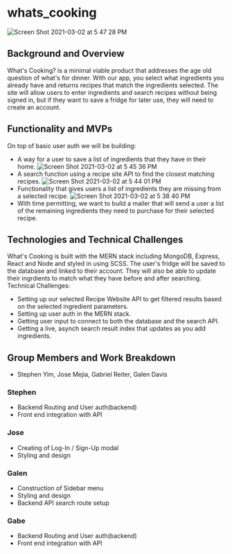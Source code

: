 # whats_cooking

![Screen Shot 2021-03-02 at 5 47 28 PM](https://user-images.githubusercontent.com/66323451/109725616-64f87680-7b7f-11eb-80ff-3a7fb6ceac0f.png)
## Background and Overview

What's Cooking? is a minimal viable product that addresses the age old question of what's for dinner. With our app, you select what ingredients you already have and returns recipes that match the ingredients selected. 
The site will allow users to enter ingredients and search recipes without being signed in, but if they want to save a fridge for later use, they will need to create an account. 
 
## Functionality and MVPs

On top of basic user auth we will be building: 
* A way for a user to save a list of ingredients that they have in their home.
 ![Screen Shot 2021-03-02 at 5 45 36 PM](https://user-images.githubusercontent.com/66323451/109725434-25318f00-7b7f-11eb-9dfa-3fe1856be701.png) 
* A search function using a recipe site API to find the closest matching recipes. 
 ![Screen Shot 2021-03-02 at 5 44 01 PM](https://user-images.githubusercontent.com/66323451/109725317-f3b8c380-7b7e-11eb-98c1-231c864ddd65.png)
* Functionality that gives users a list of ingredients they are missing from a selected recipe.
 ![Screen Shot 2021-03-02 at 5 38 40 PM](https://user-images.githubusercontent.com/66323451/109724865-3fb73880-7b7e-11eb-9786-5db9451f06ec.png) 
* With time permitting, we want to build a mailer that will send a user a list of the remaining ingredients they need to purchase for their selected recipe.  


## Technologies and Technical Challenges

What's Cooking is built with the MERN stack including MongoDB, Express, React and Node and styled in using SCSS.
The user's fridge will be saved to the database and linked to their account. 
They will also be able to update their ingrdients to match what they have before and after searching. 
Technical Challenges: 
* Setting up our selected Recipe Website API to get filtered results based on the selected ingredient parameters. 
* Setting up user auth in the MERN stack. 
* Getting user input to connect to both the database and the search API. 
* Getting a live, asynch search result index that updates as you add ingredients. 

## Group Members and Work Breakdown

* Stephen Yim, Jose Mejia, Gabriel Reiter, Galen Davis

### Stephen

* Backend Routing and User auth(backend)
* Front end integration with API


### Jose 

* Creating of Log-In / Sign-Up modal 
* Styling and design


### Galen 

* Construction of Sidebar menu
* Styling and design
* Backend API search route setup


### Gabe

* Backend Routing and User auth(backend)
* Front end integration with API


